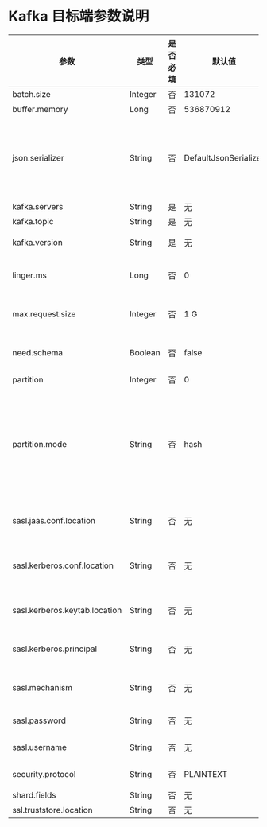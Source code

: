 # Kafka 目标端参数说明

|              参数               |   类型    | 是否必填 |          默认值          |                                                                                                            描述                                                                                                             |
|-------------------------------|---------|------|-----------------------|---------------------------------------------------------------------------------------------------------------------------------------------------------------------------------------------------------------------------|
| batch.size                    | Integer | 否    | 131072                | 攒批数量。                                                                                                                                                                                                                     |
| buffer.memory                 | Long    | 否    | 536870912             | 缓冲存储器。                                                                                                                                                                                                                    |
| json.serializer               | String  | 否    | DefaultJsonSerializer | 数据到 Kafka 的 JSON 序列化器。包括 `DefaultJsonSerializer`、`CanalJsonSerializer`、`ShareplexJsonSerializer` 三个取值，详情请参见消息格式文档。                                                                                                        |
| kafka.servers                 | String  | 是    | 无                     | Kafka 服务。                                                                                                                                                                                                                 |
| kafka.topic                   | String  | 是    | 无                     | Kafka Topic。                                                                                                                                                                                                              |
| kafka.version                 | String  | 是    | 无                     | Kafka 服务的版本，0.9 或 2.0。                                                                                                                                                                                                    |
| linger.ms                     | Long    | 否    | 0                     | 攒批时间。取值范围为 0 \~ 2\^63，单位为毫秒（ms）。                                                                                                                                                                                          |
| max.request.size              | Integer | 否    | 1 G                   | 最大请求数据大小。取值范围为 0 - 2\^31，单位为 byte。                                                                                                                                                                                        |
| need.schema                   | Boolean | 否    | false                 | 如果 JSON 格式是 Default，您可以选择是否需要 Schema。                                                                                                                                                                                     |
| partition                     | Integer | 否    | 0                     | Kafka 的分区名称。                                                                                                                                                                                                              |
| partition.mode                | String  | 否    | hash                  | 分区模式，包括 `one_partition` 和 `hash`。 <ul><li> `one_partition` 表示投递到单个 parition 中，与 parititon 联合使用。   <li> `hash` 表示根据数据值（分片列）投递。 </ul>   |
| sasl.jaas.conf.location       | String  | 否    | 无                     | 默认情况下，保存用于访问 Kafka 服务的身份验证的 jaas 配置位置。                                                                                                                                                                                    |
| sasl.kerberos.conf.location   | String  | 否    | 无                     | 默认情况下，保存用于访问 Kerberos 服务器（KDC）的 Kerberos 配置位置。                                                                                                                                                                            |
| sasl.kerberos.keytab.location | String  | 否    | 无                     | 默认情况下，保存用于访问 Kafka 服务的 kerberos 密钥表位置。                                                                                                                                                                                    |
| sasl.kerberos.principal       | String  | 否    | 无                     | 默认情况下，用于访问 Kafka 服务的 Kerberos 主体。                                                                                                                                                                                         |
| sasl.mechanism                | String  | 否    | 无                     | 用于客户端连接的 SASL 机制。GSSAPI 是默认机制。                                                                                                                                                                                            |
| sasl.password                 | String  | 否    | 无                     | 默认情况下，用于访问 Kafka 服务的用户密码。                                                                                                                                                                                                 |
| sasl.username                 | String  | 否    | 无                     | 默认情况下，用于访问 Kafka 服务的用户名。                                                                                                                                                                                                  |
| security.protocol             | String  | 否    | PLAINTEXT             | 用于访问 Kafka 服务的安全协议。                                                                                                                                                                                                       |
| shard.fields                  | String  | 否    | 无                     | 分片列。                                                                                                                                                                                                                      |
| ssl.truststore.location       | String  | 否    | 无                     | 信任存储文件的位置。                                                                                                                                                                                                                |
